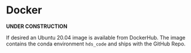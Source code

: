 # Docker

**UNDER CONSTRUCTION**

If desired an Ubuntu 20.04 image is available from DockerHub.  The image contains the conda environment `hds_code` and ships with the GitHub Repo.


